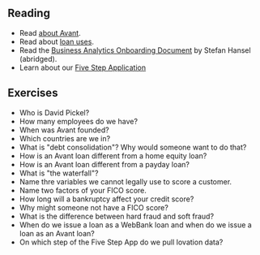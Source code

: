 ## Reading

* Read [about Avant](https://www.avant.com/about_us).
* Read about [loan uses](https://www.avant.com/personal-loans).
* Read the [Business Analytics Onboarding Document](https://s3.amazonaws.com/uploads.hipchat.com/30224/984353/UwQWiAPIyzdZs3A/OnboardingAbridged.pdf) by Stefan Hansel (abridged).
* Learn about our [Five Step Application](https://businessintelligence.hackpad.com/Object-Creation-Guide-9e1owDlRpcR)

## Exercises

* Who is David Pickel?
* How many employees do we have?
* When was Avant founded?
* Which countries are we in?
* What is "debt consolidation"? Why would someone want to do that?
* How is an Avant loan different from a home equity loan?
* How is an Avant loan different from a payday loan?
* What is "the waterfall"?
* Name thre variables we cannot legally use to score a customer.
* Name two factors of your FICO score.
* How long will a bankruptcy affect your credit score?
* Why might someone not have a FICO score?
* What is the difference between hard fraud and soft fraud?
* When do we issue a loan as a WebBank loan and when do we issue a loan as an Avant loan?
* On which step of the Five Step App do we pull Iovation data?
